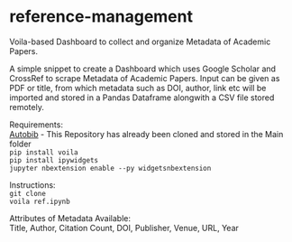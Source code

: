 # reference-management
Voila-based Dashboard to collect and organize Metadata of Academic Papers.

A simple snippet to create a Dashboard which uses Google Scholar and CrossRef to scrape Metadata of Academic Papers.
Input can be given as PDF or title, from which metadata such as DOI, author, link etc will be imported and stored in a Pandas Dataframe alongwith a CSV file stored remotely.


Requirements: <br/>
[Autobib](https://github.com/jdumas/autobib) - This Repository has already been cloned and stored in the Main folder  <br/>
`pip install voila` <br/>
`pip install ipywidgets` <br/>
`jupyter nbextension enable --py widgetsnbextension` <br/>



Instructions: <br/>
`git clone` <br/>
`voila ref.ipynb` <br/>

Attributes of Metadata Available: <br/>
Title, Author, Citation Count, DOI, Publisher, Venue, URL, Year
